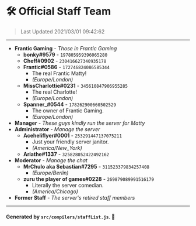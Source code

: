 # 🛠️ Official Staff Team

> Last Updated 2021/03/01 09:42:62

---
- **Frantic Gaming** - *Those in Frantic Gaming*
  - **bonky#9579** - `197805959396065280`
  - **Cheff#0902** - `230416627340935178`
  - **Frantic#0586** - `172746824086585344`
    - The real Frantic Matty!
    - *(Europe/London)*
  - **MissCharlottie#0231** - `345610847906955285`
    - The real Charlotte!
    - *(Europe/London)*
  - **Spanner_#0544** - `178262900660502529`
    - The owner of Frantic Gaming.
    - *(Europe/London)*
- **Manager** - *These guys kindly run the server for Matty*
- **Administrator** - *Manage the server*
  - **Aceheliflyer#0001** - `253291447137075211`
    - Just your friendly server janitor.
    - *(America/New_York)*
  - **Ariathe#1337** - `325828052422492162`
- **Moderator** - *Manage the chat*
  - **MrChulo aka Sebastian#7295** - `311523379834257408`
    - *(Europe/Berlin)*
  - **zuru the player of games#0228** - `269879089991516179`
    - Literally the server comedian.
    - *(America/Chicago)*
- **Former Staff** - *The server's retired staff members*

---
#### Generated by `src/compilers/staffList.js`. 🚀
